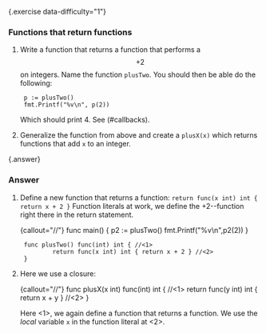 {.exercise data-difficulty="1"}
### Functions that return functions

1. Write a function that returns a function that performs a $$+2$$ on integers. Name the function `plusTwo`.
    You should then be able do the following:

        p := plusTwo()
        fmt.Printf("%v\n", p(2))

    Which should print 4. See (#callbacks).

2. Generalize the function from above and create a `plusX(x)` which returns functions that add `x` to an integer.


{.answer}
### Answer
1. Define a new function that returns a function: `return func(x int) int { return x + 2 }`
Function literals at work, we define the +2--function right there in the return statement.

	{callout="//"}
		func main() {
				p2 := plusTwo()
				fmt.Printf("%v\n",p2(2))
		}

		func plusTwo() func(int) int { //<1>
				return func(x int) int { return x + 2 } //<2>
		}

2. Here we use a closure:

	{callout="//"}
		func plusX(x int) func(int) int { //<1>
				return func(y int) int { return x + y } //<2>
		}

	Here <1>, we again define a function that returns a function.
	We use the *local* variable `x` in the function literal at <2>.
